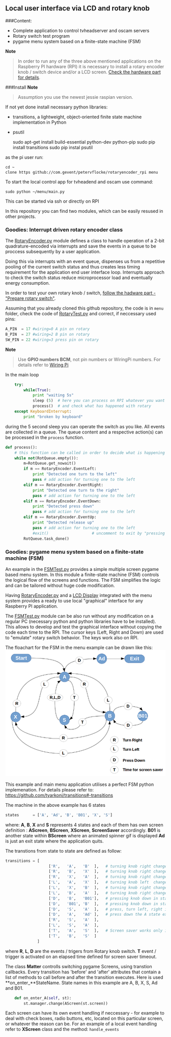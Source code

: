 ## Local user interface via LCD and rotary knob

###Content:
- Complete application to control tvheadserver and oscam servers
- Rotary switch test program
- pygame menu system based on a finite-state machine (FSM)

**Note**
>In order to run any of the three above mentioned applications on the Raspberry PI hardware (RPI) it is necessary to install a rotary encoder knob / switch device and/or a LCD screen. [Check the hardware part for details](https://github.com/petervflocke/rpitvheadend#1-hardware).

###Install
**Note**
> Assumption you use the newest jessie raspian version.

If not yet done install necessary python libraries:
- transitions, a lightweight, object-oriented finite state machine implementation in Python
- psutil

	sudo apt-get install build-essential python-dev python-pip
	sudo pip install transitions
	sudo pip instal psutil

as the pi user run:

	cd ~
	clone https github://com.gevent/petervflocke/rotaryencoder_rpi menu

To start the local control app for tvheadend and oscam use command:

	sudo python ~/menu/main.py 
	
This can be started via ssh or directly on RPI

In this repository you can find two modules, which can be easily resused in other projects.

### Goodies: Interrupt driven rotary encoder class
The [RotaryEncoder.py](https://github.com/petervflocke/rotaryencoder_rpi/blob/master/RotaryEncoder.py) module defines a class to handle operation of a 2-bit quadrature-encoded via interrupts and save the events in a queue to be proccess subsequently by a user application.

Doing this via interrupts with an event queue, dispenses us from a repetitive pooling of the current switch status and thus creates less timing requirement for the application end user interface loop. Interrupts approach to check the switch status reduce microprocessor load and eventually energy consumption.

In order to test your own rotary knob / switch, [follow the hadware part - "Prepare rotary switch"](https://github.com/petervflocke/rpitvheadend#prepare-rotary-switch).

Assuming that you already cloned this github repository, the code is in `menu `folder, check the code of [RotaryTest.py](https://raw.githubusercontent.com/petervflocke/rotaryencoder_rpi/master/RotaryTest.py) and correct, if neccessary used pins:

```python
A_PIN  = 17 #wiring=0 A pin on rotary
B_PIN  = 27 #wiring=2 B pin on rotary 
SW_PIN = 22 #wiring=3 press pin on rotary
```
**Note**
> Use **GPIO numbers BCM**, not pin numbers or WiringPi numbers.
> For details refer to [Wiring Pi](http://wiringpi.com/pins/) 

In the main loop 
```python
    try:
        while(True):
            print "waiting 5s"
            sleep (5)  # here you can process on RPI whatever you want and operate the rotary knob it won't be missed
            process()  # and check what has happened with rotary
    except KeyboardInterrupt:
        print "broken by keyboard"  
```
during the 5 second sleep you can operate the switch as you like. All events are collected in a queue. The queue content and a respective action(s) can be processed in the `process` function.

```python
def process():
    # this function can be called in order to decide what is happening with the switch
    while not(RotQueue.empty()):
        m=RotQueue.get_nowait()
        if m == RotaryEncoder.EventLeft:
            print "Detected one turn to the left"
            pass # add action for turning one to the left
        elif m == RotaryEncoder.EventRight:
            print "Detected one turn to the right"
            pass # add action for turning one to the left
        elif m == RotaryEncoder.EventDown:
            print "Detected press down"
            pass # add action for turning one to the left
        elif m == RotaryEncoder.EventUp:
            print "Detected release up"
            pass # add action for turning one to the left
            #exit()                   # uncomment to exit by "pressing the knob"
        RotQueue.task_done()
```

### Goodies: pygame menu system based on a finite-state machine (FSM)
An example in the [FSMTest.py](https://raw.githubusercontent.com/petervflocke/rotaryencoder_rpi/master/FSMTest.py) provides a simple multiple screen pygame based menu system. 
In this module a finite-state machine (FSM) controls the logical flow of the screens and functions. The FSM simplifies the logic and can be tailored without huge code modification. 

Having [RotaryEncoder.py](https://github.com/petervflocke/rotaryencoder_rpi/blob/master/RotaryEncoder.py) and a [LCD Display](https://github.com/petervflocke/rpitvheadend#prepare-display) integrated with the menu system  provides a ready to use local "graphical" interface for any Raspberry PI application.

The [FSMTest.py](https://raw.githubusercontent.com/petervflocke/rotaryencoder_rpi/master/FSMTest.py) module can be also run without any modification on a regular PC (necessary python and python libraries have to be installed). This allows to develop and test the graphical interface without copying the code each time to the RPI. The cursor keys (Left, Right and Down) are used to "emulate" rotary switch behavior. The keys work also on RPI.

 The floachart for the FSM in the menu example can be drawn like this:
 ![FSM Flowchart](https://raw.githubusercontent.com/petervflocke/rpitvheadend/master/res/fsm-test-example.png  "FSM Flowchart")
 
This example and main menu application utilises a perfect FSM python implemenation. For details please refer to: https://github.com/tyarkoni/transitions#-transitions

The machine in the above example has 6 states
```python
states      = ['A', 'Ad', 'B', 'B01', 'X', 'S']
```
where: **A**, **B**, **X** and **S** represents 4 states and each of them has own screen definition : **AScreen**, **BScreen**, **XScreen**, **ScreenSaver** accordingly.
**B01** is another state within **BScreen** where an animated spinner gif is displayed
**Ad** is just an exit state where the application quits.

The transtions from state to state are defined as follow:
```python
transitions = [
                   ['R',   'A',   'B'  ],   # turning knob right change from A to B
                   ['R',   'B',   'X'  ],   # turning knob right change from B to X
                   ['R',   'X',   'A'  ],   # turning knob right change from X to A (complete loop)
                   ['L',   'A',   'X'  ],   # turning knob left  change from A to X
                   ['L',   'X',   'B'  ],   # turning knob right change from X to B
                   ['L',   'B',   'A'  ],   # turning knob right change from B to A (complete loop)
                   ['D',   'B',   'B01'],   # pressing knob down in state B switch to B10
                   ['D',   'B01', 'B'  ],   # pressing knob down in state B10 switch to B
                   ['D',   'S',   'A'  ],   # press, turn left, right in screensaver leads always to the A state
                   ['D',   'A',   'Ad' ],   # press down the A state exits to Ad (state where the application exits)
                   ['R',   'S',   'A'  ],
                   ['L',   'S',   'A'  ],
                   ['T',   'A',   'S'  ],   # Screen saver works only in states A and B, for all other states (X, B01, Ad) cannot be activated  
                   ['T',   'B',   'S'  ]
              ]
```
where **R**, **L**, **D** are the events / trigers from Rotary knob switch.
**T** event / trigger is activated on an elapsed time defined for screen saver timeout.

The class **Matter** controlls switching pygame Screens, using transtion callbacks. Every transition has 'before' and 'after' attributes that contain a list of methods to call before and after the transition executes. Here is used **on_enter_**StateName. State names in this example are A, B, X, S, Ad and B01. 
```python
    def on_enter_A(self, st):
        st.manager.change(AScreen(st.screen))
```

Each screen can have its own event handling if neccessary - for example to deal with check boxes, radio buttons, etc, located on this particular screen, or whatever the reason can be. For an example of a local event handling refer to **XScreen** class and the method: `handle_events`



```python

```
